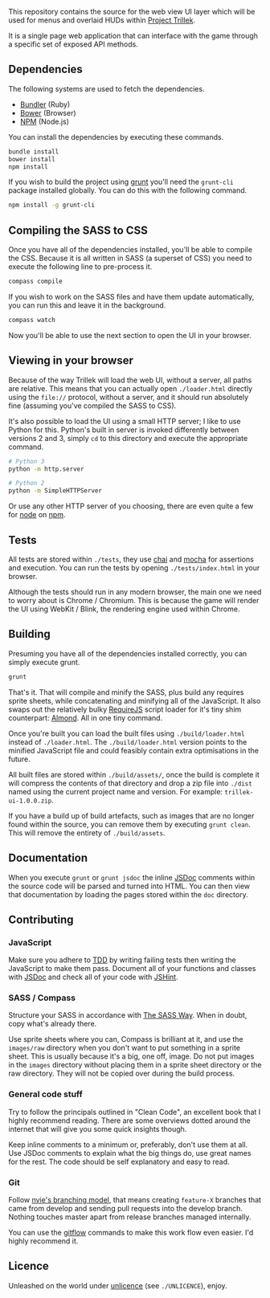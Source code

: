This repository contains the source for the web view UI layer which will be used for menus and overlaid HUDs within [Project Trillek][trillek].

It is a single page web application that can interface with the game through a specific set of exposed API methods.

## Dependencies

The following systems are used to fetch the dependencies.

 * [Bundler][] (Ruby)
 * [Bower][] (Browser)
 * [NPM][] (Node.js)

You can install the dependencies by executing these commands.

```bash
bundle install
bower install
npm install
```

If you wish to build the project using [grunt][] you'll need the `grunt-cli` package installed globally. You can do this with the following command.

```bash
npm install -g grunt-cli
```

## Compiling the SASS to CSS

Once you have all of the dependencies installed, you'll be able to compile the CSS. Because it is all written in SASS (a superset of CSS) you need to execute the following line to pre-process it.

```bash
compass compile
```

If you wish to work on the SASS files and have them update automatically, you can run this and leave it in the background.

```bash
compass watch
```

Now you'll be able to use the next section to open the UI in your browser.

## Viewing in your browser

Because of the way Trillek will load the web UI, without a server, all paths are relative. This means that you can actually open `./loader.html` directly using the `file://` protocol, without a server, and it should run absolutely fine (assuming you've compiled the SASS to CSS).

It's also possible to load the UI using a small HTTP server; I like to use Python for this. Python's built in server is invoked differently between versions 2 and 3, simply `cd` to this directory and execute the appropriate command.

```bash
# Python 3
python -m http.server

# Python 2
python -m SimpleHTTPServer
```

Or use any other HTTP server of you choosing, there are even quite a few for [node][] on [npm][].

## Tests

All tests are stored within `./tests`, they use [chai][] and [mocha][] for assertions and execution. You can run the tests by opening `./tests/index.html` in your browser.

Although the tests should run in any modern browser, the main one we need to worry about is Chrome / Chromium. This is because the game will render the UI using WebKit / Blink, the rendering engine used within Chrome.

## Building

Presuming you have all of the dependencies installed correctly, you can simply execute grunt.

```bash
grunt
```

That's it. That will compile and minify the SASS, plus build any requires sprite sheets, while concatenating and minifying all of the JavaScript. It also swaps out the relatively bulky [RequireJS][] script loader for it's tiny shim counterpart: [Almond][]. All in one tiny command.

Once you're built you can load the built files using `./build/loader.html` instead of `./loader.html`. The `./build/loader.html` version points to the minified JavaScript file and could feasibly contain extra optimisations in the future.

All built files are stored within `./build/assets/`, once the build is complete it will compress the contents of that directory and drop a zip file into `./dist` named using the current project name and version. For example: `trillek-ui-1.0.0.zip`.

If you have a build up of build artefacts, such as images that are no longer found within the source, you can remove them by executing `grunt clean`. This will remove the entirety of `./build/assets`.

## Documentation

When you execute `grunt` or `grunt jsdoc` the inline [JSDoc][] comments within the source code will be parsed and turned into HTML. You can then view that documentation by loading the pages stored within the `doc` directory.

## Contributing

### JavaScript

Make sure you adhere to [TDD][] by writing failing tests then writing the JavaScript to make them pass. Document all of your functions and classes with [JSDoc][] and check all of your code with [JSHint][].

### SASS / Compass

Structure your SASS in accordance with [The SASS Way][tsw]. When in doubt, copy what's already there.

Use sprite sheets where you can, Compass is brilliant at it, and use the `images/raw` directory when you don't want to put something in a sprite sheet. This is usually because it's a big, one off, image. Do not put images in the `images` directory without placing them in a sprite sheet directory or the raw directory. They will not be copied over during the build process.

### General code stuff

Try to follow the principals outlined in "Clean Code", an excellent book that I highly recommend reading. There are some overviews dotted around the internet that will give you some quick insights though.

Keep inline comments to a minimum or, preferably, don't use them at all. Use JSDoc comments to explain what the big things do, use great names for the rest. The code should be self explanatory and easy to read.

### Git

Follow [nvie's branching model][nvies], that means creating `feature-X` branches that came from develop and sending pull requests into the develop branch. Nothing touches master apart from release branches managed internally.

You can use the [gitflow][] commands to make this work flow even easier. I'd highly recommend it.

## Licence

Unleashed on the world under [unlicence][] (see `./UNLICENCE`), enjoy.

[gitflow]: https://github.com/nvie/gitflow
[nvies]: http://nvie.com/posts/a-successful-git-branching-model/
[tsw]: http://thesassway.com/beginner/how-to-structure-a-sass-project
[jshint]: http://www.jshint.com/
[jsdoc]: http://usejsdoc.org/
[tdd]: http://en.wikipedia.org/wiki/Test-driven_development
[unlicence]: http://unlicense.org/
[chai]: http://chaijs.com/
[mocha]: http://mochajs.org/
[trillek]: http://trillek.org/
[bundler]: http://bundler.io/
[bower]: http://bower.io/
[node]: http://nodejs.org/
[npm]: https://npmjs.org/
[grunt]: http://gruntjs.com/
[requirejs]: http://requirejs.org/
[almond]: https://github.com/jrburke/almond
